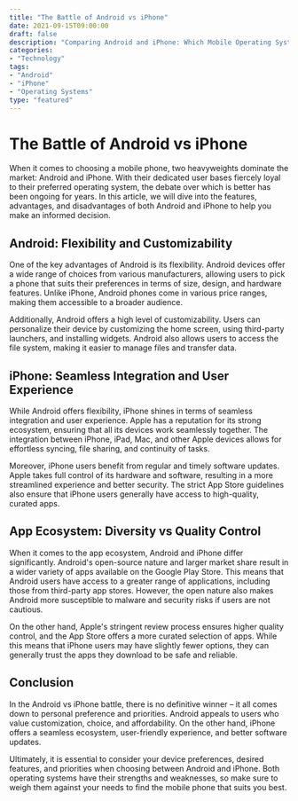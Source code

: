 ```yaml
--- 
title: "The Battle of Android vs iPhone"
date: 2021-09-15T09:00:00
draft: false
description: "Comparing Android and iPhone: Which Mobile Operating System Reigns Supreme?"
categories: 
- "Technology"
tags: 
- "Android"
- "iPhone"
- "Operating Systems"
type: "featured"
--- 
```


# The Battle of Android vs iPhone

When it comes to choosing a mobile phone, two heavyweights dominate the market: Android and iPhone. With their dedicated user bases fiercely loyal to their preferred operating system, the debate over which is better has been ongoing for years. In this article, we will dive into the features, advantages, and disadvantages of both Android and iPhone to help you make an informed decision.

## Android: Flexibility and Customizability

One of the key advantages of Android is its flexibility. Android devices offer a wide range of choices from various manufacturers, allowing users to pick a phone that suits their preferences in terms of size, design, and hardware features. Unlike iPhone, Android phones come in various price ranges, making them accessible to a broader audience.

Additionally, Android offers a high level of customizability. Users can personalize their device by customizing the home screen, using third-party launchers, and installing widgets. Android also allows users to access the file system, making it easier to manage files and transfer data.

## iPhone: Seamless Integration and User Experience

While Android offers flexibility, iPhone shines in terms of seamless integration and user experience. Apple has a reputation for its strong ecosystem, ensuring that all its devices work seamlessly together. The integration between iPhone, iPad, Mac, and other Apple devices allows for effortless syncing, file sharing, and continuity of tasks.

Moreover, iPhone users benefit from regular and timely software updates. Apple takes full control of its hardware and software, resulting in a more streamlined experience and better security. The strict App Store guidelines also ensure that iPhone users generally have access to high-quality, curated apps.

## App Ecosystem: Diversity vs Quality Control

When it comes to the app ecosystem, Android and iPhone differ significantly. Android's open-source nature and larger market share result in a wider variety of apps available on the Google Play Store. This means that Android users have access to a greater range of applications, including those from third-party app stores. However, the open nature also makes Android more susceptible to malware and security risks if users are not cautious.

On the other hand, Apple's stringent review process ensures higher quality control, and the App Store offers a more curated selection of apps. While this means that iPhone users may have slightly fewer options, they can generally trust the apps they download to be safe and reliable.

## Conclusion

In the Android vs iPhone battle, there is no definitive winner – it all comes down to personal preference and priorities. Android appeals to users who value customization, choice, and affordability. On the other hand, iPhone offers a seamless ecosystem, user-friendly experience, and better software updates.

Ultimately, it is essential to consider your device preferences, desired features, and priorities when choosing between Android and iPhone. Both operating systems have their strengths and weaknesses, so make sure to weigh them against your needs to find the mobile phone that suits you best.
